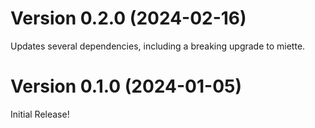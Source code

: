# Version 0.2.0 (2024-02-16)

Updates several dependencies, including a breaking upgrade to miette.

# Version 0.1.0 (2024-01-05)

Initial Release!
